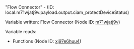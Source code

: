 "Flow Connector" - (ID: local.m71wjatj9v.payload.output.ciam_protectDeviceStatus)

Variable written:
Flow Connector (Node ID: [m71wjatj9v](../nodes/m71wjatj9v.md))

Variable reads:
* Functions (Node ID: [xj97e6huu4](../nodes/xj97e6huu4.md))
